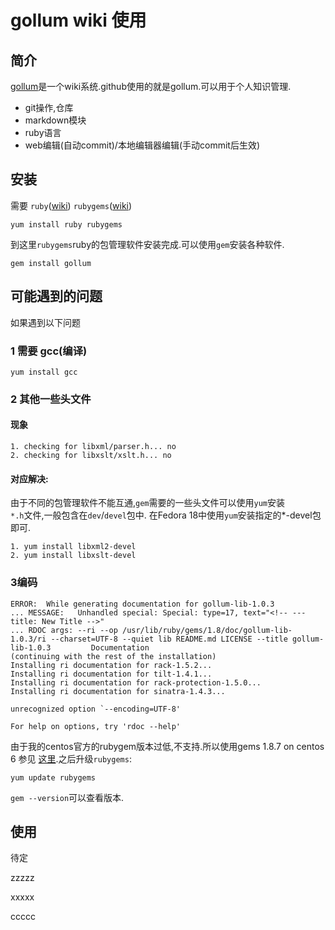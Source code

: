 # gollum wiki 使用
 
## 简介
[gollum](https://github.com/gollum/gollum)是一个wiki系统.github使用的就是gollum.可以用于个人知识管理.

* git操作,仓库
* markdown模块
* ruby语言
* web编辑(自动commit)/本地编辑器编辑(手动commit后生效)

## 安装


需要 `ruby`([wiki](http://en.wikipedia.org/wiki/Ruby_programming_language)) `rubygems`([wiki](http://en.wikipedia.org/wiki/RubyGems))

 `yum install ruby rubygems`
 
到这里`rubygems`ruby的包管理软件安装完成.可以使用`gem`安装各种软件.
 
 `gem install gollum`

## 可能遇到的问题

如果遇到以下问题

### 1 需要 gcc(编译) 
 
 `yum install gcc`

### 2 其他一些头文件

#### 现象

    1. checking for libxml/parser.h... no
    2. checking for libxslt/xslt.h... no

#### 对应解决:  
由于不同的包管理软件不能互通,`gem`需要的一些头文件可以使用`yum`安装   
`*.h`文件,一般包含在`dev`/`devel`包中. 在Fedora 18中使用`yum`安装指定的*-devel包即可.

    1. yum install libxml2-devel
    2. yum install libxslt-devel

### 3编码

    ERROR:  While generating documentation for gollum-lib-1.0.3
    ... MESSAGE:   Unhandled special: Special: type=17, text="<!-- --- title: New Title -->"
    ... RDOC args: --ri --op /usr/lib/ruby/gems/1.8/doc/gollum-lib-1.0.3/ri --charset=UTF-8 --quiet lib README.md LICENSE --title gollum-lib-1.0.3         Documentation
    (continuing with the rest of the installation)
    Installing ri documentation for rack-1.5.2...
    Installing ri documentation for tilt-1.4.1...
    Installing ri documentation for rack-protection-1.5.0...
    Installing ri documentation for sinatra-1.4.3...

    unrecognized option `--encoding=UTF-8'

    For help on options, try 'rdoc --help'

由于我的centos官方的rubygem版本过低,不支持.所以使用gems 1.8.7 on centos 6 参见 [这里](http://wiki.opscode.com/display/chef/Installing+Ruby+and+dependencies+on+CentOS+and+Others).之后升级`rubygems`:

    yum update rubygems

`gem --version`可以查看版本.

## 使用

待定

zzzzz

xxxxx

ccccc
